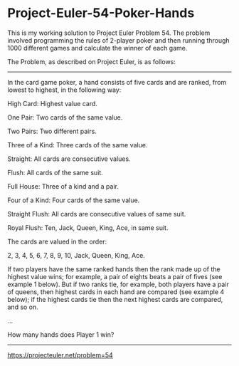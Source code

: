# Project-Euler-54-Poker-Hands

This is my working solution to Project Euler Problem 54. The problem involved programming the rules of 2-player poker and then running through 1000 different games and calculate the winner of each game.

The Problem, as described on Project Euler, is as follows:

-----------------------------------------------------------------------------------------------------------------------
In the card game poker, a hand consists of five cards and are ranked, from lowest to highest, in the following way:

High Card: Highest value card.

One Pair: Two cards of the same value.

Two Pairs: Two different pairs.

Three of a Kind: Three cards of the same value.

Straight: All cards are consecutive values.

Flush: All cards of the same suit.

Full House: Three of a kind and a pair.

Four of a Kind: Four cards of the same value.

Straight Flush: All cards are consecutive values of same suit.

Royal Flush: Ten, Jack, Queen, King, Ace, in same suit.

The cards are valued in the order:

2, 3, 4, 5, 6, 7, 8, 9, 10, Jack, Queen, King, Ace.


If two players have the same ranked hands then the rank made up of the highest value wins; for example, a pair of eights beats a pair of fives (see example 1 below). But if two ranks tie, for example, both players have a pair of queens, then highest cards in each hand are compared (see example 4 below); if the highest cards tie then the next highest cards are compared, and so on.

...

How many hands does Player 1 win?

-----------------------------------------------------------------------------------------------------------------------
https://projecteuler.net/problem=54
